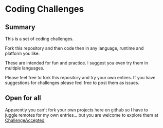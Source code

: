 # Coding Challenges

## Summary

This is a set of coding challenges.  

Fork this repository and then code then in any language, runtime and platform you like.  

These are intended for fun and practice.  I suggest you even try them in multiple languages.

Please feel free to fork this repository and try your own entires.  If you have suggestions 
for challenges please feel free to post them as issues.  

## Open for all

Apparently you can't fork your own projects here on github so I have to juggle remotes for
my own entries... but you are welcome to explore them at [ChallengeAccepted](https://github.com/mwwhited-forks/ChallengeAccepted)
